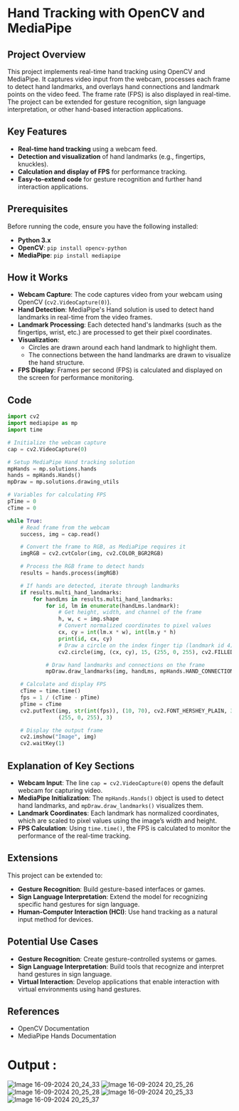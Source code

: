 # Hand Tracking with OpenCV and MediaPipe

## Project Overview
This project implements real-time hand tracking using OpenCV and MediaPipe. It captures video input from the webcam, processes each frame to detect hand landmarks, and overlays hand connections and landmark points on the video feed. The frame rate (FPS) is also displayed in real-time. The project can be extended for gesture recognition, sign language interpretation, or other hand-based interaction applications.

## Key Features
- **Real-time hand tracking** using a webcam feed.
- **Detection and visualization** of hand landmarks (e.g., fingertips, knuckles).
- **Calculation and display of FPS** for performance tracking.
- **Easy-to-extend code** for gesture recognition and further hand interaction applications.

## Prerequisites
Before running the code, ensure you have the following installed:

- **Python 3.x**
- **OpenCV**: `pip install opencv-python`
- **MediaPipe**: `pip install mediapipe`

## How it Works

- **Webcam Capture**: The code captures video from your webcam using OpenCV (`cv2.VideoCapture(0)`).
- **Hand Detection**: MediaPipe's Hand solution is used to detect hand landmarks in real-time from the video frames.
- **Landmark Processing**: Each detected hand's landmarks (such as the fingertips, wrist, etc.) are processed to get their pixel coordinates.
- **Visualization**:
    - Circles are drawn around each hand landmark to highlight them.
    - The connections between the hand landmarks are drawn to visualize the hand structure.
- **FPS Display**: Frames per second (FPS) is calculated and displayed on the screen for performance monitoring.

## Code

```python
import cv2
import mediapipe as mp
import time

# Initialize the webcam capture
cap = cv2.VideoCapture(0)

# Setup MediaPipe Hand tracking solution
mpHands = mp.solutions.hands
hands = mpHands.Hands()
mpDraw = mp.solutions.drawing_utils

# Variables for calculating FPS
pTime = 0
cTime = 0

while True:
    # Read frame from the webcam
    success, img = cap.read()

    # Convert the frame to RGB, as MediaPipe requires it
    imgRGB = cv2.cvtColor(img, cv2.COLOR_BGR2RGB)

    # Process the RGB frame to detect hands
    results = hands.process(imgRGB)

    # If hands are detected, iterate through landmarks
    if results.multi_hand_landmarks:
        for handLms in results.multi_hand_landmarks:
            for id, lm in enumerate(handLms.landmark):
                # Get height, width, and channel of the frame
                h, w, c = img.shape
                # Convert normalized coordinates to pixel values
                cx, cy = int(lm.x * w), int(lm.y * h)
                print(id, cx, cy)
                # Draw a circle on the index finger tip (landmark id 4)
                cv2.circle(img, (cx, cy), 15, (255, 0, 255), cv2.FILLED)

            # Draw hand landmarks and connections on the frame
            mpDraw.draw_landmarks(img, handLms, mpHands.HAND_CONNECTIONS)

    # Calculate and display FPS
    cTime = time.time()
    fps = 1 / (cTime - pTime)
    pTime = cTime
    cv2.putText(img, str(int(fps)), (10, 70), cv2.FONT_HERSHEY_PLAIN, 3,
                (255, 0, 255), 3)

    # Display the output frame
    cv2.imshow("Image", img)
    cv2.waitKey(1)
```

## Explanation of Key Sections
- **Webcam Input**: The line `cap = cv2.VideoCapture(0)` opens the default webcam for capturing video.
- **MediaPipe Initialization**: The `mpHands.Hands()` object is used to detect hand landmarks, and `mpDraw.draw_landmarks()` visualizes them.
- **Landmark Coordinates**: Each landmark has normalized coordinates, which are scaled to pixel values using the image’s width and height.
- **FPS Calculation**: Using `time.time()`, the FPS is calculated to monitor the performance of the real-time tracking.

## Extensions
This project can be extended to:

- **Gesture Recognition**: Build gesture-based interfaces or games.
- **Sign Language Interpretation**: Extend the model for recognizing specific hand gestures for sign language.
- **Human-Computer Interaction (HCI)**: Use hand tracking as a natural input method for devices.

## Potential Use Cases
- **Gesture Recognition**: Create gesture-controlled systems or games.
- **Sign Language Interpretation**: Build tools that recognize and interpret hand gestures in sign language.
- **Virtual Interaction**: Develop applications that enable interaction with virtual environments using hand gestures.
## References
- OpenCV Documentation
- MediaPipe Hands Documentation



# Output :
![Image 16-09-2024 20_24_33](https://github.com/user-attachments/assets/72dfe1bb-00d7-4229-9961-e19f4407c960)
![Image 16-09-2024 20_25_26](https://github.com/user-attachments/assets/eacb8d2d-ac4f-4cde-9928-51bdf18b15a3)
![Image 16-09-2024 20_25_28](https://github.com/user-attachments/assets/c3d23cbe-8dcb-4442-98d7-b96501cd6cbd)
![Image 16-09-2024 20_25_33](https://github.com/user-attachments/assets/6515b62b-62e3-4fe3-840c-38a04426010e)
![Image 16-09-2024 20_25_37](https://github.com/user-attachments/assets/ccbee4e6-7c45-48cf-8d26-99698a4264cc)
